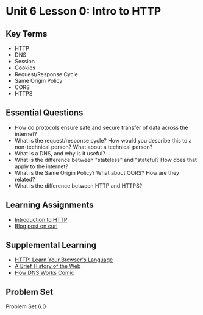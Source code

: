 # Unit 6 Lesson 0:  Intro to HTTP

## Key Terms
* HTTP
* DNS
* Session
* Cookies
* Request/Response Cycle
* Same Origin Policy
* CORS
* HTTPS

## Essential Questions
* How do protocols ensure safe and secure transfer of data across the internet?
* What is the request/response cycle? How would you describe this to a non-technical person? What about a technical person?
* What is a DNS, and why is it useful?
* What is the difference between "stateless" and "stateful? How does that apply to the internet?  
* What is the Same Origin Policy? What about CORS? How are they related?
* What is the difference between HTTP and HTTPS?

## Learning Assignments
* [Introduction to HTTP](https://launchschool.com/books/http)
* [Blog post on curl](https://www.networkworld.com/article/2992017/the-joy-of-curl.html)

## Supplemental Learning
* [HTTP: Learn Your Browser's Language](https://marcy-lab-school.s3.us-east-2.amazonaws.com/http-zine+(2).pdf)
* [A Brief History of the Web](https://www.w3.org/History.html)
* [How DNS Works Comic](https://howdns.works/ep2/)

## Problem Set
Problem Set 6.0
